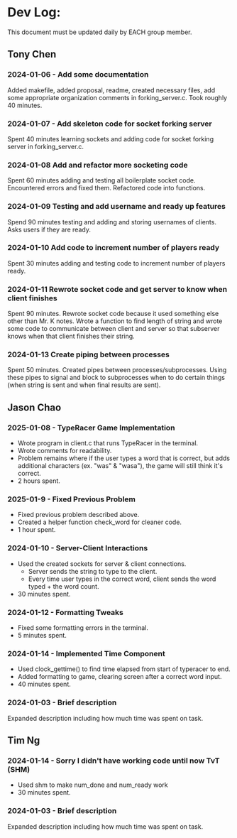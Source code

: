 # Dev Log:

This document must be updated daily by EACH group member.

## Tony Chen

### 2024-01-06 - Add some documentation
Added makefile, added proposal, readme, created necessary files, add some appropriate organization comments in forking_server.c. Took roughly 40 minutes.

### 2024-01-07 - Add skeleton code for socket forking server
Spent 40 minutes learning sockets and adding code for socket forking server in forking_server.c.

### 2024-01-08 Add and refactor more socketing code
Spent 60 minutes adding and testing all boilerplate socket code. Encountered errors and fixed them. Refactored code into functions. 

### 2024-01-09 Testing and add username and ready up features
Spend 90 minutes testing and adding and storing usernames of clients. Asks users if they are ready. 

### 2024-01-10 Add code to increment number of players ready 
Spent 30 minutes adding and testing code to increment number of players ready. 

### 2024-01-11 Rewrote socket code and get server to know when client finishes
Spent 90 minutes. Rewrote socket code because it used something else other than Mr. K notes. Wrote a function to find length of string and wrote some code to communicate between client and server so that subserver knows when that client finishes their string.

### 2024-01-13 Create piping between processes
Spent 50 minutes. Created pipes between processes/subprocesses. Using these pipes to signal and block to subprocesses when to do certain things (when string is sent and when final results are sent). 

## Jason Chao

### 2025-01-08 - TypeRacer Game Implementation
* Wrote program in client.c that runs TypeRacer in the terminal.
* Wrote comments for readability.
* Problem remains where if the user types a word that is correct, but adds additional characters (ex. "was" & "wasa"), the game will still think it's correct.
* 2 hours spent.

### 2025-01-9 - Fixed Previous Problem
* Fixed previous problem described above.
* Created a helper function check_word for cleaner code.
* 1 hour spent.

### 2024-01-10 - Server-Client Interactions
* Used the created sockets for server & client connections.
    * Server sends the string to type to the client.
    * Every time user types in the correct word, client sends the word typed + the word count.
* 30 minutes spent.

### 2024-01-12 - Formatting Tweaks
* Fixed some formatting errors in the terminal.
* 5 minutes spent.

### 2024-01-14 - Implemented Time Component
* Used clock_gettime() to find time elapsed from start of typeracer to end.
* Added formatting to game, clearing screen after a correct word input.
* 40 minutes spent.

### 2024-01-03 - Brief description
Expanded description including how much time was spent on task.

## Tim Ng

### 2024-01-14 - Sorry I didn't have working code until now TvT (SHM)
* Used shm to make num_done and num_ready work
* 30 minutes spent.

### 2024-01-03 - Brief description
Expanded description including how much time was spent on task.
